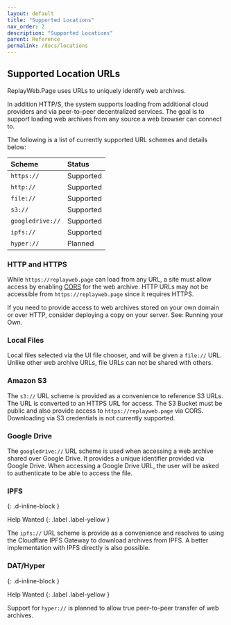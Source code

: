 ```yaml
---
layout: default
title: "Supported Locations"
nav_order: 2
description: "Supported Locations"
parent: Reference
permalink: /docs/locations
---
```


## Supported Location URLs

ReplayWeb.Page uses URLs to uniquely identify web archives.

In addition HTTP/S, the system supports loading from additional cloud providers
and via peer-to-peer decentralized services. The goal is to support loading
web archives from any source a web browser can connect to.

The following is a list of currently supported URL schemes and details below:

| Scheme           | Status                                                                                       |
| :--------------- | :------------------------------------------------------------------------------------------- |
| `https://`       | <span class="d-inline-block p-2 mr-1 v-align-middle bg-green-000"> Supported                 |
| `http://`        | <span class="d-inline-block p-2 mr-1 v-align-middle bg-green-000"> Supported                 |
| `file://`        | <span class="d-inline-block p-2 mr-1 v-align-middle bg-green-000"> Supported                 |
| `s3://`          | <span class="d-inline-block p-2 mr-1 v-align-middle bg-green-000"> Supported                 |
| `googledrive://` | <span class="d-inline-block p-2 mr-1 v-align-middle bg-green-000"> Supported                 |
| `ipfs://`        | <span class="d-inline-block p-2 mr-1 v-align-middle bg-green-000"> Supported                 |
| `hyper://`       | <span class="d-inline-block p-2 mr-1 v-align-middle text-grey-lt-000 bg-purple-000"> Planned |

### HTTP and HTTPS

While `https://replayweb.page` can load from any URL, a site must allow access by enabling [CORS](https://developer.mozilla.org/en-US/docs/Web/HTTP/CORS)
for the web archive. HTTP URLs may not be accessible from `https://replayweb.page` since it requires HTTPS.

If you need to provide access to web archives stored on your own domain or over HTTP, consider
deploying a copy on your server. See: Running your Own.

### Local Files

Local files selected via the UI file chooser, and will be given a `file://` URL.
Unlike other web archive URLs, file URLs can not be shared with others.

### Amazon S3

The `s3://` URL scheme is provided as a convenience to reference S3 URLs. The URL is converted to an HTTPS URL for access.
The S3 Bucket must be public and also provide access to `https://replayweb.page` via CORS.
Downloading via S3 credentials is not currently supported.

### Google Drive

The `googledrive://` URL scheme is used when accessing a web archive shared over Google Drive. It provides a unique identifier
provided via Google Drive. When accessing a Google Drive URL, the user will be asked to authenticate to be able to access the file.

### IPFS

{: .d-inline-block }

Help Wanted
{: .label .label-yellow }

The `ipfs://` URL scheme is provide as a convenience and resolves to using the Cloudflare IPFS Gateway to download archives from IPFS.
A better implementation with IPFS directly is also possible.

### DAT/Hyper

{: .d-inline-block }

Help Wanted
{: .label .label-yellow }

Support for `hyper://` is planned to allow true peer-to-peer transfer of web archives.
